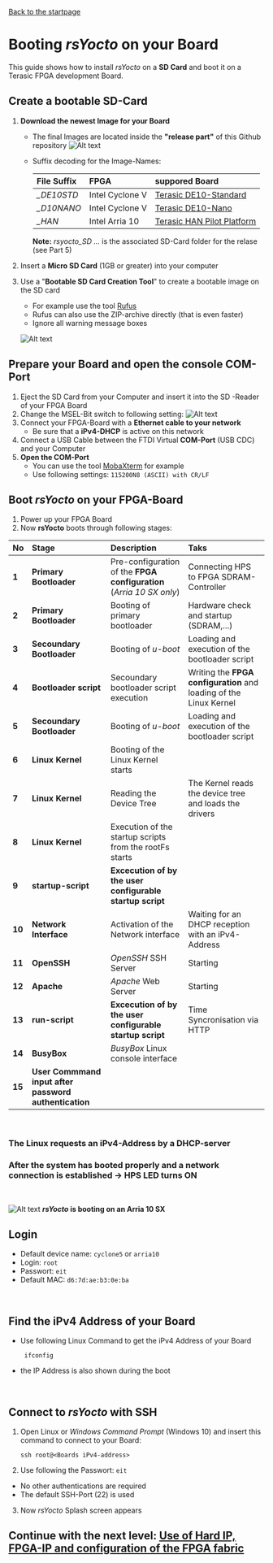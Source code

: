  [Back to the startpage](https://github.com/robseb/rsyocto)
 
# Booting *rsYocto* on your Board
This guide shows how to install *rsYocto* on a **SD Card** and boot it on a Terasic FPGA development Board. 

## Create a bootable SD-Card 
1. **Download the newest Image for your Board**
    + The final Images are located inside the **"release part"** of this Github repository 
       ![Alt text](releasepart2.png?raw=true "relase part")
    
    + Suffix decoding for the Image-Names:
    
      | File Suffix | FPGA | suppored Board
      |:--|:--|:--|
      | *_DE10STD* | Intel Cyclone V | [Terasic DE10-Standard](https://www.terasic.com.tw/cgi-bin/page/archive.pl?Language=English&CategoryNo=167&No=1081)
      | *_D10NANO* | Intel Cyclone V | [Terasic DE10-Nano](https://www.terasic.com.tw/cgi-bin/page/archive.pl?Language=English&CategoryNo=167&No=1046)
      | *_HAN* | Intel Arria 10 | [Terasic HAN Pilot Platform](https://www.terasic.com.tw/cgi-bin/page/archive.pl?Language=English&CategoryNo=228&No=1133)
      
      **Note:** *rsyocto_SD ...* is the associated SD-Card folder for the relase (see Part 5) 
 2. Insert a **Micro SD Card** (1GB or greater) into your computer  
 3. Use a "**Bootable SD Card Creation Tool**" to create a bootable image on the SD card
    + For example use the tool [Rufus](https://rufus.ie/) 
    + Rufus can also use the ZIP-archive directly (that is even faster)
    + Ignore all warning message boxes

      
    ![Alt text](rufusSDbuilf2.png?raw=true "rufus")
    
  ## Prepare your Board and open the console COM-Port
  1. Eject the SD Card from your Computer and insert it into the SD -Reader of your FPGA Board
  2. Change the MSEL-Bit switch to following setting: 
   ![Alt text](requiredMSEL.jpg?raw=true "Required MSEL-Bit Switch Selection")
  3. Connect your FPGA-Board with a **Ethernet cable to your network**
     + Be sure that a **iPv4-DHCP** is active on this network 
  4. Connect a USB Cable between the FTDI Virtual **COM-Port** (USB CDC) and your Computer
  5. **Open the COM-Port**
     + You can use the tool [MobaXterm](https://mobaxterm.mobatek.net/) for example
     + Use following settings: `115200N8 (ASCII) with CR/LF`
    
## Boot *rsYocto* on your FPGA-Board
  1. Power up your FPGA Board
  2. Now **rsYocto** boots through following stages:
  
   | No | Stage | Description | Taks 
   |:--|:--|:--|:--|
   | **1** | **Primary Bootloader** | Pre-configuration of the **FPGA configuration** (*Arria 10 SX only*) | Connecting HPS to FPGA SDRAM-Controller 
   | **2** | **Primary Bootloader** | Booting of primary bootloader | Hardware check and startup (SDRAM,...)
   | **3** | **Secoundary Bootloader** | Booting of *u-boot* | Loading and execution of the bootloader script
   | **4** | **Bootloader script** | Secoundary bootloader script execution | Writing the **FPGA configuration** and loading of the Linux Kernel
   | **5** | **Secoundary Bootloader** | Booting of *u-boot* | Loading and execution of the bootloader script
   | **6** | **Linux Kernel** | Booting of the Linux Kernel starts |  
   | **7** | **Linux Kernel** | Reading the Device Tree | The Kernel reads the device tree and loads the drivers 
   | **8** | **Linux Kernel** | Execution of the startup scripts from the rootFs starts | 
   | **9** | **startup-script** | **Excecution of by the user configurable startup script** |
   | **10** | **Network Interface** | Activation of the Network interface | Waiting for an DHCP reception with an iPv4-Address
   | **11** | **OpenSSH** | *OpenSSH* SSH Server  | Starting
   | **12** | **Apache** | *Apache* Web Server  | Starting
   | **13** | **run-script** | **Excecution of by the user configurable startup script** | Time Syncronisation via HTTP
   | **14** | **BusyBox** | *BusyBox* Linux console interface | 
   | **15** | **User Commmand input after password authentication** |
   <br>
 
  ### **The Linux requests an iPv4-Address by a DHCP-server**
  ### **After the system has booted properly and a network connection is established -> HPS LED turns ON**
  <br>
  
   ![Alt text](rsYoctoArria10BootLog.gif?raw=true "rufus")
   ***rsYocto* is booting on an Arria 10 SX**
  
  
## Login
* Default device name: `cyclone5` or `arria10` 
* Login: `root`
* Passwort:  `eit`
* Default MAC: `d6:7d:ae:b3:0e:ba`
 <br>
 
 ## Find the iPv4 Address of your Board
 * Use following Linux Command to get the iPv4 Address of your Board
     ````shell
      ifconfig
     ```` 
 * the IP Address is also shown during the boot
 <br> 
 
## Connect to *rsYocto* with SSH
1. Open Linux or *Windows Command Prompt* (Windows 10) and insert this command to connect to your Board: 
    ```
    ssh root@<Boards iPv4-address>
    ```
2. Use following the Passwort: `eit`
  * No other authentications are required
  * The default SSH-Port (22) is used 
3. Now *rsYocto* Splash screen appears

 ## Continue with the next level: [Use of Hard IP, FPGA-IP and configuration of the FPGA fabric](2_FPGA_HARDIP.md)
